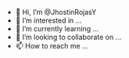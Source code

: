 - 👋 Hi, I’m @JhostinRojasY
- 👀 I’m interested in ...
- 🌱 I’m currently learning ...
- 💞️ I’m looking to collaborate on ...
- 📫 How to reach me ...

<!---
JhostinRojasY/JhostinRojasY is a ✨ special ✨ repository because its `README.md` (this file) appears on your GitHub profile.
You can click the Preview link to take a look at your changes.
--->
